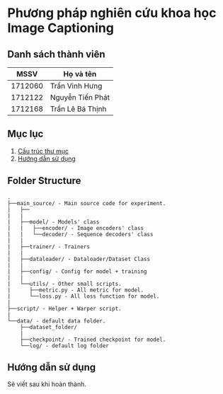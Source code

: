 # Phương pháp nghiên cứu khoa học <br> Image Captioning
## Danh sách thành viên
|MSSV|Họ và tên
|--|--
|1712060|Trần Vinh Hưng
|1712122|Nguyễn Tiến Phát
|1712168|Trần Lê Bá Thịnh

## Mục lục
1. [Cấu trúc thư mục](#folder_structure)
2. [Hướng dẫn sử dụng](#usage)

## <a name='folder_structure'>Folder Structure</a>
```
.
├──main_source/ - Main source code for experiment.
|   ├──  
|   |
|   ├──model/ - Models' class
|   |   ├──encoder/ - Image encoders' class
|   |   └──decoder/ - Sequence decoders' class
|   |
|   ├──trainer/ - Trainers
|   |
|   ├──dataloader/ - Dataloader/Dataset Class
|   |
|   ├──config/ - Config for model + training
|   |
|   └──utils/ - Other small scripts.
|      ├──metric.py - All metric for model.
|      └──loss.py - All loss function for model.
|
├──script/ - Helper + Warper script.
|
└──data/ - default data folder.
    ├──dataset_folder/
    |
    ├──checkpoint/ - Trained checkpoint for model.
    └──log/ - default log folder
```

## <a name='usage'>Hướng dẫn sử dụng</a>
Sẽ viết sau khi hoàn thành.